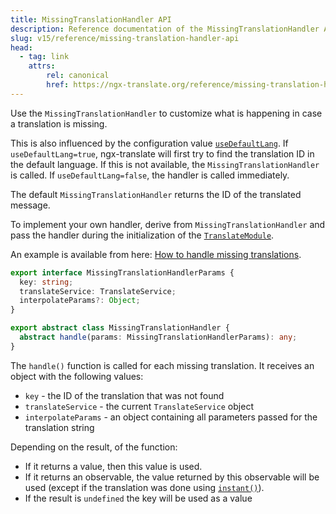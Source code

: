 ```yaml
---
title: MissingTranslationHandler API
description: Reference documentation of the MissingTranslationHandler API for ngx-translate.
slug: v15/reference/missing-translation-handler-api
head:
  - tag: link
    attrs:
        rel: canonical
        href: https://ngx-translate.org/reference/missing-translation-handler-api/
---
```


Use the `MissingTranslationHandler` to customize what is happening in case
a translation is missing.

This is also influenced by the configuration value [`useDefaultLang`](/v15/reference/translate-module-api).
If `useDefaultLang=true`, ngx-translate will first try to find the translation ID in the default language.
If this is not available, the `MissingTranslationHandler` is called. If `useDefaultLang=false`, the
handler is called immediately.

The default `MissingTranslationHandler` returns the ID of the translated message.

To implement your own handler, derive from `MissingTranslationHandler` and
pass the handler during the initialization of the [`TranslateModule`](/v15/reference/translate-module-api).

An example is available from here: [How to handle missing translations](/v15/recipes/handle-missing-translations).

~~~ts
export interface MissingTranslationHandlerParams {
  key: string;
  translateService: TranslateService;
  interpolateParams?: Object;
}

export abstract class MissingTranslationHandler {
  abstract handle(params: MissingTranslationHandlerParams): any;
}
~~~

The `handle()` function is called for each missing translation. It receives an object with the following values:

* `key` - the ID of the translation that was not found
* `translateService` - the current `TranslateService` object
* `interpolateParams` - an object containing all parameters passed for the translation string

Depending on the result, of the function:

* If it returns a value, then this value is used.
* If it returns an observable, the value returned by this observable will be used (except if the translation
  was done using [`instant()`](/v15/reference/translate-service-api#instant)).
* If the result is `undefined` the key will be used as a value
